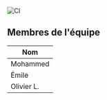 ![CI](https://github.com/CoursCegepGarneau/TP3_Seismoscope/actions/workflows/ci.yml/badge.svg?branch=main)

## Membres de l'équipe
| Nom |
|------|
| Mohammed |
| Émile |
| Olivier L. |


